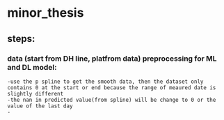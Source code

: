 # minor_thesis

## steps:

### data (start from DH line, platfrom data) preprocessing for ML and DL model:
	-use the p spline to get the smooth data, then the dataset only contains 0 at the start or end because the range of meaured date is slightly different
	-the nan in predicted value(from spline) will be change to 0 or the value of the last day
	-
### 
